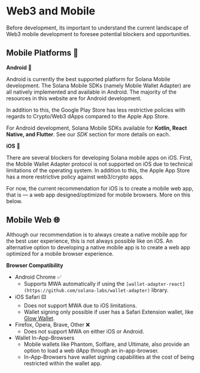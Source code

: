 # Web3 and Mobile

Before development, its important to understand the current landscape of Web3 mobile development to foresee potential blockers and opportunities.

## Mobile Platforms 📱

**Android** 🤖

Android is currently the best supported platform for Solana Mobile development. The Solana Mobile SDKs (namely Mobile Wallet Adapter) are all natively implemented and available in Android. The majority of the resources in this website are for Android development.

In addition to this, the Google Play Store has less restrictive policies with regards to Crypto/Web3 dApps compared to the Apple App Store.

For Android development, Solana Mobile SDKs available for **Kotlin, React Native, and Flutter**. See our _SDK_ section for more details on each.

**iOS** 🍎

There are several blockers for developing Solana mobile apps on iOS. First, the Mobile Wallet Adapter protocol is not supported on iOS due to technical limitations of the operating system. In addition to this, the Apple App Store has a more restrictive policy against web3/crypto apps.

For now, the current recommendation for iOS is to create a mobile web app, that is — a web app designed/optimized for mobile browsers. More on this below.

## **Mobile Web** 🌐

Although our recommendation is to always create a native mobile app for the best user experience, this is not always possible like on iOS. An alternative option to developing a native mobile app is to create a web app optimized for a mobile browser experience.

**Browser Compatibility**

- Android Chrome ✅
  - Supports MWA automatically if using the `[wallet-adapter-react](https://github.com/solana-labs/wallet-adapter)` library.
- iOS Safari 🟨
  - Does not support MWA due to iOS limitations.
  - Wallet signing only possible if user has a Safari Extension wallet, like [Glow Wallet](https://glow.app/).
- Firefox, Opera, Brave, Other ❌
  - Does not support MWA on either iOS or Android.
- Wallet In-App-Browsers
  - Mobile wallets like Phantom, Solflare, and Ultimate, also provide an option to load a web dApp through an in-app-browser.
  - In-App-Browsers have wallet signing capabilities at the cost of being restricted within the wallet app.
